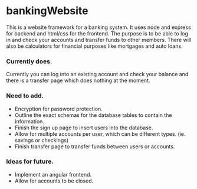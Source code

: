 # bankingWebsite

This is a website framework for a banking system. It uses node and express for backend and html/css for the frontend. The purpose is to be able to log in and check your accounts and transfer funds to other members. There will also be calculators for financial purposes like mortgages and auto loans.

### Currently does.
Currently you can log into an existing account and check your balance and there is a transfer page which does nothing at the moment.

### Need to add.
- Encryption for password protection.
- Outline the exact schemas for the database tables to contain the information.
- Finish the sign up page to insert users into the database.
- Allow for multiple accounts per user, which can be different types. (ie. savings or checkings)
- Finish transfer page to transfer funds between users or accounts.

### Ideas for future.
- Implement an angular frontend.
- Allow for accounts to be closed.
